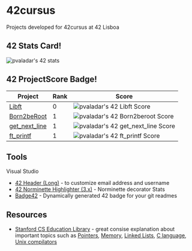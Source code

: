 # 42cursus
Projects developed for 42cursus at 42 Lisboa


## 42 Stats Card!

![pvaladar's 42 stats](https://badge42.vercel.app/api/v2/cl34ggaad004009jmq2lkluen/stats?cursusId=21&coalitionId=112)


## 42 ProjectScore Badge!

| Project | Rank | Score |
| ------ | ------ | ------ |
| [Libft](https://github.com/pvaladares/42cursus-00-Libft) | 0 | ![pvaladar's 42 Libft Score](https://badge42.vercel.app/api/v2/cl34ggaad004009jmq2lkluen/project/2497527) |
| [Born2beRoot](https://github.com/pvaladares/42cursus-01-Born2BeRoot) | 1 | ![pvaladar's 42 Born2beroot Score](https://badge42.vercel.app/api/v2/cl34ggaad004009jmq2lkluen/project/2528405) |
| [get_next_line](https://github.com/pvaladares/42cursus-01-get_next_line) | 1 | ![pvaladar's 42 get_next_line Score](https://badge42.vercel.app/api/v2/cl34ggaad004009jmq2lkluen/project/2528592) |
| [ft_printf](https://github.com/pvaladares/42cursus-01-ft_printf) | 1 | ![pvaladar's 42 ft_printf Score](https://badge42.vercel.app/api/v2/cl34ggaad004009jmq2lkluen/project/2528591) |


## Tools

Visual Studio
* [42 Header (Long)](https://marketplace.visualstudio.com/items?itemName=secondfry.42header-long) - to customize email address and username
* [42 Norminette Highlighter (3.x)](https://marketplace.visualstudio.com/items?itemName=MariusvanWijk-JoppeKoers.codam-norminette-3) - Norminette decorator
Stats
* [Badge42](https://badge42.vercel.app/) - Dynamically generated 42 badge for your git readmes

## Resources

* [Stanford CS Education Library](http://cslibrary.stanford.edu) - great consise explanation about important topics such as [Pointers](http://cslibrary.stanford.edu/106/), [Memory](http://cslibrary.stanford.edu/102/), [Linked Lists](http://cslibrary.stanford.edu/103/), [C language](http://cslibrary.stanford.edu/101/), [Unix compilators](http://cslibrary.stanford.edu/107/)
